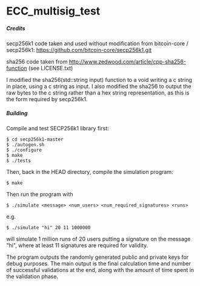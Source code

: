 # ECC_multisig_test

##### Credits #####
secp256k1 code taken and used without modification from bitcoin-core / secp256k1: https://github.com/bitcoin-core/secp256k1.git

sha256 code taken from http://www.zedwood.com/article/cpp-sha256-function (see LICENSE.txt)

I modified the sha256(std::string input) function to a void writing a c string in place, using a c string as input.
I also modified the sha256 to output the raw bytes to the c string rather than a hex string representation, as this is the form
required by secp256k1.



##### Building #####
Compile and test SECP256k1 library first:

	$ cd secp256k1-master
	$ ./autogen.sh
	$ ./configure
	$ make
	$ ./tests

Then, back in the HEAD directory, compile the simulation program:

	$ make

Then run the program with

	$ ./simulate <message> <num_users> <num_required_signatures> <runs>

e.g.

	$ ./simulate "hi" 20 11 1000000

will simulate 1 million runs of 20 users putting a signature on the message "hi", where at least 11 signatures are required for validity.

The program outputs the randomly generated public and private keys for debug purposes.
The main output is the final calculation time and number of successful validations at the end, along with the amount of time spent in the validation phase.
